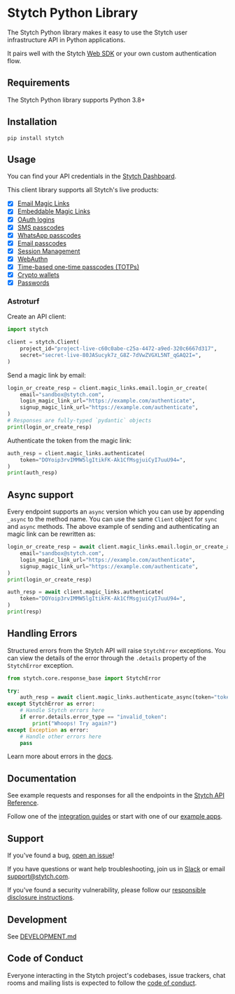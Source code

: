 # Stytch Python Library

The Stytch Python library makes it easy to use the Stytch user infrastructure API in Python applications.

It pairs well with the Stytch [Web SDK](https://www.npmjs.com/package/@stytch/vanilla-js) or your own custom authentication flow.

## Requirements

The Stytch Python library supports Python 3.8+

## Installation

```
pip install stytch
```

## Usage

You can find your API credentials in the [Stytch Dashboard](https://stytch.com/dashboard/api-keys).

This client library supports all Stytch's live products:

- [x] [Email Magic Links](https://stytch.com/docs/api/send-by-email)
- [x] [Embeddable Magic Links](https://stytch.com/docs/guides/magic-links/embeddable-magic-links/api)
- [x] [OAuth logins](https://stytch.com/docs/guides/oauth/idp-overview)
- [x] [SMS passcodes](https://stytch.com/docs/api/send-otp-by-sms)
- [x] [WhatsApp passcodes](https://stytch.com/docs/api/whatsapp-send)
- [x] [Email passcodes](https://stytch.com/docs/api/send-otp-by-email)
- [x] [Session Management](https://stytch.com/docs/guides/sessions/using-sessions)
- [x] [WebAuthn](https://stytch.com/docs/guides/webauthn/api)
- [x] [Time-based one-time passcodes (TOTPs)](https://stytch.com/docs/guides/totp/api)
- [x] [Crypto wallets](https://stytch.com/docs/guides/web3/api)
- [x] [Passwords](https://stytch.com/docs/guides/passwords/api)

### Astroturf

Create an API client:

```python
import stytch

client = stytch.Client(
    project_id="project-live-c60c0abe-c25a-4472-a9ed-320c6667d317",
    secret="secret-live-80JASucyk7z_G8Z-7dVwZVGXL5NT_qGAQ2I=",
)
```

Send a magic link by email:

```python
login_or_create_resp = client.magic_links.email.login_or_create(
    email="sandbox@stytch.com",
    login_magic_link_url="https://example.com/authenticate",
    signup_magic_link_url="https://example.com/authenticate",
)
# Responses are fully-typed `pydantic` objects
print(login_or_create_resp)
```

Authenticate the token from the magic link:

```python
auth_resp = client.magic_links.authenticate(
    token="DOYoip3rvIMMW5lgItikFK-Ak1CfMsgjuiCyI7uuU94=",
)
print(auth_resp)
```

## Async support

Every endpoint supports an `async` version which you can use by appending `_async` to the method name. You can use the
same `Client` object for `sync` and `async` methods. The above example of sending and authenticating an magic link can
be rewritten as:

```python
login_or_create_resp = await client.magic_links.email.login_or_create_async(
    email="sandbox@stytch.com",
    login_magic_link_url="https://example.com/authenticate",
    signup_magic_link_url="https://example.com/authenticate",
)
print(login_or_create_resp)

auth_resp = await client.magic_links.authenticate(
    token="DOYoip3rvIMMW5lgItikFK-Ak1CfMsgjuiCyI7uuU94=",
)
print(resp)
```

## Handling Errors

Structured errors from the Stytch API will raise `StytchError` exceptions. You can view the details of the error through
the `.details` property of the `StytchError` exception.

```python
from stytch.core.response_base import StytchError

try:
    auth_resp = await client.magic_links.authenticate_async(token="token")
except StytchError as error:
    # Handle Stytch errors here
    if error.details.error_type == "invalid_token":
        print("Whoops! Try again?")
except Exception as error:
    # Handle other errors here
    pass
```

Learn more about errors in the [docs](https://stytch.com/docs/api/errors).

## Documentation

See example requests and responses for all the endpoints in the [Stytch API Reference](https://stytch.com/docs/api).

Follow one of the [integration guides](https://stytch.com/docs/home#guides) or start with one of our [example apps](https://stytch.com/docs/home#example-apps).

## Support

If you've found a bug, [open an issue](https://github.com/stytchauth/stytch-python/issues/new)!

If you have questions or want help troubleshooting, join us in [Slack](https://stytch.slack.com/join/shared_invite/zt-2f0fi1ruu-ub~HGouWRmPARM1MTwPESA) or email support@stytch.com.

If you've found a security vulnerability, please follow our [responsible disclosure instructions](https://stytch.com/docs/resources/security-and-trust/security#:~:text=Responsible%20disclosure%20program).

## Development

See [DEVELOPMENT.md](DEVELOPMENT.md)

## Code of Conduct

Everyone interacting in the Stytch project's codebases, issue trackers, chat rooms and mailing lists is expected to follow the [code of conduct](CODE_OF_CONDUCT.md).
